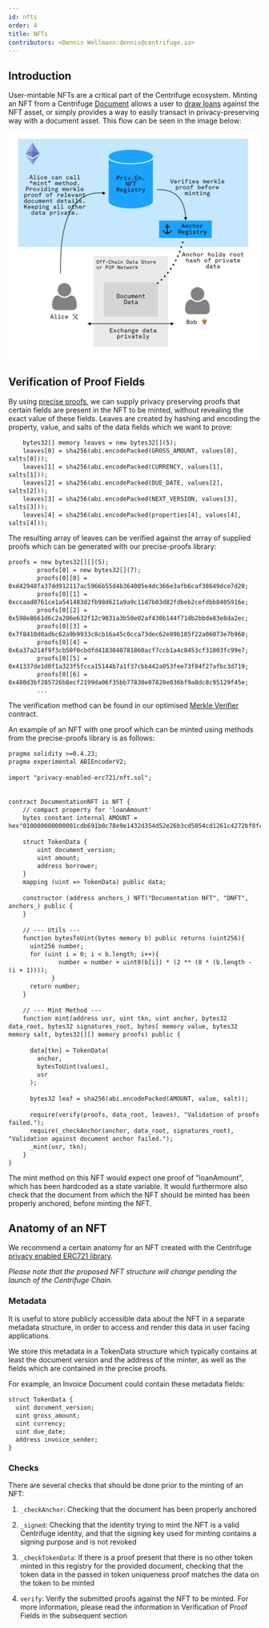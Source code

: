 ```yaml
---
id: nfts
order: 4
title: NFTs
contributors: <Dennis Wellmann:dennis@centrifuge.io>
---
```


## Introduction

User-mintable NFTs are a critical part of the Centrifuge ecosystem. Minting an NFT from a Centrifuge [Document](https://developer.centrifuge.io/docs/overview/protocol-architecture/) allows a user to [draw loans](https://centrifuge.io/technology/tinlake/) against the NFT asset, or simply provides a way to easily transact in privacy-preserving way with a document asset. This flow can be seen in the image below:

![Centrifuge architecture](./images/mint-flow.jpeg)

## Verification of Proof Fields

By using [precise proofs](https://medium.com/centrifuge/introducing-precise-proofs-create-validate-field-level-merkle-proofs-a31af9220df0), we can supply privacy preserving proofs that certain fields are present in the NFT to be minted, without revealing the exact value of these fields. Leaves are created by hashing and encoding the property, value, and salts of the data fields which we want to prove:

```
    bytes32[] memory leaves = new bytes32[](5);
    leaves[0] = sha256(abi.encodePacked(GROSS_AMOUNT, values[0], salts[0]));
    leaves[1] = sha256(abi.encodePacked(CURRENCY, values[1], salts[1]));
    leaves[2] = sha256(abi.encodePacked(DUE_DATE, values[2], salts[2]));
    leaves[3] = sha256(abi.encodePacked(NEXT_VERSION, values[3], salts[3]));
    leaves[4] = sha256(abi.encodePacked(properties[4], values[4], salts[4]));
```

The resulting array of leaves can be verified against the array of supplied proofs which can be generated with our precise-proofs library:

```
proofs = new bytes32[][](5);
        proofs[0] = new bytes32[](7);
        proofs[0][0] = 0xd42948fa37dd912117ac5966b55d4b364005e4dc366e3afb6caf38649dce7d20;
        proofs[0][1] = 0xccaad8761ce1a541483d2fb98d621a9a9c11d7b03d82fdbeb2cefdbb8405916e;
        proofs[0][2] = 0x598e8661d6c2a206e632f12c9031a3b50e02af430b144f71db2bbde83e8da2ec;
        proofs[0][3] = 0x7f8410d0adbc62a9b9933c8cb16a45c0cca73dec62e89b185f22a06073e7b960;
        proofs[0][4] = 0x6a37a214f9f3cb50f0cbdfd4183040781860acf7ccb1a4c8453cf31003fc99e7;
        proofs[0][5] = 0x41337de1d0f1a323f5fcca15144b7a1f37cbb442a053fee73f84f27afbc3d719;
        proofs[0][6] = 0x480d3bf285726b8ecf2199da06f35bb77830e07828e036bf9a8dc8c95129f45e;
        ...
```

The verification method can be found in our optimised [Merkle Verifier](https://github.com/centrifuge/privacy-enabled-erc721/blob/develop/src/merkle.sol) contract.

An example of an NFT with one proof which can be minted using methods from the precise-proofs library is as follows:

    pragma solidity >=0.4.23;
    pragma experimental ABIEncoderV2;

    import "privacy-enabled-erc721/nft.sol";


    contract DocumentationNFT is NFT {
        // compact property for 'loanAmount'
        bytes constant internal AMOUNT = hex"010000000000001cdb691b0c78e9e1432d354d52e26b3cd5054cd1261c4272bf8fce2bcf285908f300000005";

        struct TokenData {
            uint document_version;
            uint amount;
            address borrower;
        }
        mapping (uint => TokenData) public data;

        constructor (address anchors_) NFT("Documentation NFT", "DNFT", anchors_) public {
        }

        // --- Utils ---
        function bytesToUint(bytes memory b) public returns (uint256){
          uint256 number;
          for (uint i = 0; i < b.length; i++){
                  number = number + uint8(b[i]) * (2 ** (8 * (b.length - (i + 1))));
                }
          return number;
        }

        // --- Mint Method ---
        function mint(address usr, uint tkn, uint anchor, bytes32 data_root, bytes32 signatures_root, bytes[ memory value, bytes32 memory salt, bytes32[][] memory proofs) public {

          data[tkn] = TokenData(
            anchor,
            bytesToUint(values),
            usr
          );

          bytes32 leaf = sha256(abi.encodePacked(AMOUNT, value, salt));

          require(verify(proofs, data_root, leaves), "Validation of proofs failed.");
          require(_checkAnchor(anchor, data_root, signatures_root), "Validation against document anchor failed.");
          _mint(usr, tkn);
        }
    }

The mint method on this NFT would expect one proof of "loanAmount", which has been hardcoded as a state variable. It would furthermore also check that the document from which the NFT should be minted has been properly anchored, before minting the NFT.

## Anatomy of an NFT

We recommend a certain anatomy for an NFT created with the Centrifuge [privacy enabled ERC721 library](https://github.com/centrifuge/privacy-enabled-erc721/tree/develop).

_Please note that the proposed NFT structure will change pending the launch of the Centrifuge Chain._

### Metadata

It is useful to store publicly accessible data about the NFT in a separate metadata structure, in order to access and render this data in user facing applications.

We store this metadata in a TokenData structure which typically contains at least the document version and the address of the minter, as well as the fields which are contained in the precise proofs.

For example, an Invoice Document could contain these metadata fields:

```
struct TokenData {
  uint document_version;
  uint gross_amount;
  uint currency;
  uint due_date;
  address invoice_sender;
}
```

### Checks

There are several checks that should be done prior to the minting of an NFT:

1. `_checkAnchor`: Checking that the document has been properly anchored

2. `_signed`: Checking that the identity trying to mint the NFT is a valid Centrifuge identity, and that the signing key used for minting contains a signing purpose and is not revoked

3. `_checkTokenData`: If there is a proof present that there is no other token minted in this registry for the provided document, checking that the token data in the passed in token uniqueness proof matches the data on the token to be minted

4. `verify`: Verify the submitted proofs against the NFT to be minted. For more information, please read the information in Verification of Proof Fields in the subsequent section

